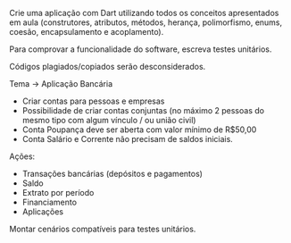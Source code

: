 Crie uma aplicação com Dart utilizando todos os  conceitos apresentados em aula (construtores, atributos, métodos, herança, polimorfismo, enums, coesão, encapsulamento e acoplamento).

Para comprovar a  funcionalidade do software, escreva testes unitários.

Códigos plagiados/copiados serão desconsiderados.

Tema -> Aplicação Bancária 

- Criar contas para pessoas e empresas
- Possibilidade de criar contas conjuntas (no máximo 2 pessoas do mesmo tipo com algum vínculo / ou união civil)
- Conta Poupança deve ser aberta com valor mínimo de R$50,00
- Conta Salário e Corrente não precisam de saldos iniciais.


Ações:
- Transações bancárias (depósitos e pagamentos)
- Saldo
- Extrato por período
- Financiamento
- Aplicações

Montar cenários compatíveis para testes unitários.
